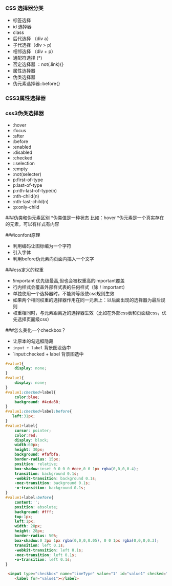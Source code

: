 ### CSS 选择器分类

 - 标签选择
 - id 选择器
 - class
 - 后代选择 （div a）
 - 子代选择（div > p)
 - 相邻选择 （div + p）
 - 通配符选择 (\*)
 - 否定选择器 ：not(.link){}
 - 属性选择器
 - 伪类选择器
 - 伪元素选择器::before{}

 ### CSS3属性选择器

 ### css3伪类选择器
 * :hover
 * :focus
 * :after  
 * :before
 * :enabled 
 * :disabled
 * :checked
 * ::selection
 * :empty
 * :not(selecter)
 * p:first-of-type
 * p:last-of-type
 * p:nth-last-of-type(n)
 * :nth-child(n)
 * :nth-last-child(n)
 * :p:only-child

###伪类和伪元素区别
*伪类值是一种状态 比如：hover
*伪元素是一个真实存在的元素，可以有样式有内容

###iconfont原理
* 利用编码让图标编为一个字符
* 引入字体
* 利用before伪元素向页面内插入一个文字

###css定义的权重
* !important 优先级最高,但也会被权重高的important覆盖
* 行内样式会覆盖外部样式表的任何样式（除！important）
* 单独使用一个选择器时，不能跨等级使css规则生效
* 如果两个相同权重的选择器作用在同一元素上：以后面出现的选择器为最后规则
* 权重相同时，与元素距离近的选择器生效（比如在外部css表和页面级css，优先选择页面级css）  

###怎么美化一个checkbox？
- 让原本的勾选框隐藏
- `input + label` 背景图没选中
- `input:checked + label 背景图选中

```css
#value1{
    display: none;
}
#value1{
    display: none;
}
#value1:checked+label{
    color:blue;
    background: #4cda60;
}
#value1:checked+label:before{
   left:31px;
}
#value1+label{
    cursor: pointer;
    color:red;
    display: block;
    width:60px;
    height: 30px;
    background: #fafbfa;
    border-radius: 15px;
    position: relative;
    box-shadow:inset 0 0 0 0 #eee,0 0 1px rgba(0,0,0,0.4);
    transition: background 0.1s;
    -webkit-transition: background 0.1s;
    -moz-transition: background 0.1s;
    -o-transition: background 0.1s;
}
#value1+label:before{
    content:'';
    position: absolute;
    background: #fff;
    top:1px;
    left:1px;
    width: 28px;
    height: 28px;
    border-radius: 50%;
    box-shadow:0 3px 1px rgba(0,0,0,0.05), 0 0 1px rgba(0,0,0,0.3);
    transition: left 0.1s;
    -webkit-transition: left 0.1s;
    -moz-transition: left 0.1s;
    -o-transition: left 0.1s;
}
```
```html
 <input type="checkbox" name="timeType" value="1" id="value1" checked="checked"/>
    <label for="value1"></label>
```
